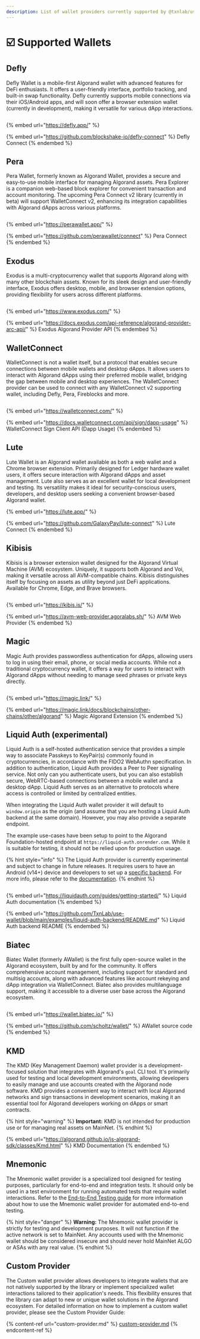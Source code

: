 ```yaml
---
description: List of wallet providers currently supported by @txnlab/use-wallet
---
```


# ☑️ Supported Wallets

## Defly

Defly Wallet is a mobile-first Algorand wallet with advanced features for DeFi enthusiasts. It offers a user-friendly interface, portfolio tracking, and built-in swap functionality. Defly currently supports mobile connections via their iOS/Android apps, and will soon offer a browser extension wallet (currently in development), making it versatile for various dApp interactions.

<figure><img src="../.gitbook/assets/image (1).png" alt=""><figcaption></figcaption></figure>

{% embed url="https://defly.app/" %}

{% embed url="https://github.com/blockshake-io/defly-connect" %}
Defly Connect
{% endembed %}

## Pera

Pera Wallet, formerly known as Algorand Wallet, provides a secure and easy-to-use mobile interface for managing Algorand assets. Pera Explorer is a companion web-based block explorer for convenient transaction and account monitoring. The upcoming Pera Connect v2 library (currently in beta) will support WalletConnect v2, enhancing its integration capabilities with Algorand dApps across various platforms.

<figure><img src="../.gitbook/assets/image (1) (1).png" alt=""><figcaption></figcaption></figure>

{% embed url="https://perawallet.app/" %}

{% embed url="https://github.com/perawallet/connect" %}
Pera Connect
{% endembed %}

## Exodus

Exodus is a multi-cryptocurrency wallet that supports Algorand along with many other blockchain assets. Known for its sleek design and user-friendly interface, Exodus offers desktop, mobile, and browser extension options, providing flexibility for users across different platforms.

<figure><img src="../.gitbook/assets/image (2).png" alt=""><figcaption></figcaption></figure>

{% embed url="https://www.exodus.com/" %}

{% embed url="https://docs.exodus.com/api-reference/algorand-provider-arc-api/" %}
Exodus Algorand Provider API
{% endembed %}

## WalletConnect

WalletConnect is not a wallet itself, but a protocol that enables secure connections between mobile wallets and desktop dApps. It allows users to interact with Algorand dApps using their preferred mobile wallet, bridging the gap between mobile and desktop experiences. The WalletConnect provider can be used to connect with any WalletConnect v2 supporting wallet, including Defly, Pera, Fireblocks and more.&#x20;

<figure><img src="../.gitbook/assets/image (3).png" alt=""><figcaption></figcaption></figure>

{% embed url="https://walletconnect.com/" %}

{% embed url="https://docs.walletconnect.com/api/sign/dapp-usage" %}
WalletConnect Sign Client API (Dapp Usage)
{% endembed %}

## Lute

Lute Wallet is an Algorand wallet available as both a web wallet and a Chrome browser extension. Primarily designed for Ledger hardware wallet users, it offers secure interaction with Algorand dApps and asset management. Lute also serves as an excellent wallet for local development and testing. Its versatility makes it ideal for security-conscious users, developers, and desktop users seeking a convenient browser-based Algorand wallet.

{% embed url="https://lute.app/" %}

{% embed url="https://github.com/GalaxyPay/lute-connect" %}
Lute Connect
{% endembed %}

## Kibisis

Kibisis is a browser extension wallet designed for the Algorand Virtual Machine (AVM) ecosystem. Uniquely, it supports both Algorand and Voi, making it versatile across all AVM-compatible chains. Kibisis distinguishes itself by focusing on assets as utility beyond just DeFi applications. Available for Chrome, Edge, and Brave browsers.

<figure><img src="../.gitbook/assets/image (4).png" alt=""><figcaption></figcaption></figure>

{% embed url="https://kibis.is/" %}

{% embed url="https://avm-web-provider.agoralabs.sh/" %}
AVM Web Provider
{% endembed %}

## Magic

Magic Auth provides passwordless authentication for dApps, allowing users to log in using their email, phone, or social media accounts. While not a traditional cryptocurrency wallet, it offers a way for users to interact with Algorand dApps without needing to manage seed phrases or private keys directly.

<figure><img src="../.gitbook/assets/image (5).png" alt=""><figcaption></figcaption></figure>

{% embed url="https://magic.link/" %}

{% embed url="https://magic.link/docs/blockchains/other-chains/other/algorand" %}
Magic Algorand Extension
{% endembed %}

## Liquid Auth (experimental)

Liquid Auth is a self-hosted authentication service that provides a simple way to associate Passkeys to KeyPair(s) commonly found in cryptocurrencies, in accordance with the FIDO2 WebAuthn specification. In addition to authentication, Liquid Auth provides a Peer to Peer signaling service. Not only can you authenticate users, but you can also establish secure, WebRTC-based connections between a mobile wallet and a desktop dApp. Liquid Auth serves as an alternative to protocols where access is controlled or limited by centralized entities.

When integrating the Liquid Auth wallet provider it will default to `window.origin` as the origin (and assume that you are hosting a Liquid Auth backend at the same domain). However, you may also provide a separate endpoint.

The example use-cases have been setup to point to the Algorand Foundation-hosted endpoint at `https://liquid-auth.onrender.com`. While it is suitable for testing, it should not be relied upon for production usage.

{% hint style="info" %}
The Liquid Auth provider is currently experimental and subject to change in future releases. It requires users to have an Android (v14+) device and developers to set up a [specific backend](https://github.com/TxnLab/use-wallet/blob/main/examples/liquid-auth-backend/README.md). For more info, please refer to the [documentation](https://liquidauth.com/guides/getting-started/).
{% endhint %}

<figure><img src="../.gitbook/assets/image.png" alt=""><figcaption></figcaption></figure>

{% embed url="https://liquidauth.com/guides/getting-started/" %}
Liquid Auth documentation
{% endembed %}

{% embed url="https://github.com/TxnLab/use-wallet/blob/main/examples/liquid-auth-backend/README.md" %}
Liquid Auth backend README
{% endembed %}

## Biatec

Biatec Wallet (formerly AWallet) is the first fully open-source wallet in the Algorand ecosystem, built by and for the community. It offers comprehensive account management, including support for standard and multisig accounts, along with advanced features like account rekeying and dApp integration via WalletConnect. Biatec also provides multilanguage support, making it accessible to a diverse user base across the Algorand ecosystem.

<figure><img src="../.gitbook/assets/image (6).png" alt=""><figcaption></figcaption></figure>

{% embed url="https://wallet.biatec.io/" %}

{% embed url="https://github.com/scholtz/wallet/" %}
AWallet source code
{% endembed %}

## KMD

The KMD (Key Management Daemon) wallet provider is a development-focused solution that integrates with Algorand's `goal` CLI tool. It's primarily used for testing and local development environments, allowing developers to easily manage and use accounts created with the Algorand node software. KMD provides a convenient way to interact with local Algorand networks and sign transactions in development scenarios, making it an essential tool for Algorand developers working on dApps or smart contracts.&#x20;

{% hint style="warning" %}
**Important:** KMD is not intended for production use or for managing real assets on MainNet.
{% endhint %}

{% embed url="https://algorand.github.io/js-algorand-sdk/classes/Kmd.html" %}
KMD Documentation
{% endembed %}

## Mnemonic

The Mnemonic wallet provider is a specialized tool designed for testing purposes, particularly for end-to-end and integration tests. It should only be used in a test environment for running automated tests that require wallet interactions. Refer to the [End-to-End Testing guide](../guides/end-to-end-testing.md) for more information about how to use the Mnemonic wallet provider for automated end-to-end testing.

{% hint style="danger" %}
**Warning:** The Mnemonic wallet provider is strictly for testing and development purposes. It will not function if the active network is set to MainNet. Any accounts used with the Mnemonic wallet should be considered insecure and should never hold MainNet ALGO or ASAs with any real value.
{% endhint %}

## Custom Provider

The Custom wallet provider allows developers to integrate wallets that are not natively supported by the library or implement specialized wallet interactions tailored to their application's needs. This flexibility ensures that the library can adapt to new or unique wallet solutions in the Algorand ecosystem. For detailed information on how to implement a custom wallet provider, please see the Custom Provider Guide:

{% content-ref url="custom-provider.md" %}
[custom-provider.md](custom-provider.md)
{% endcontent-ref %}
